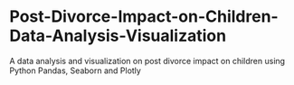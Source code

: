# Post-Divorce-Impact-on-Children-Data-Analysis-Visualization
A data analysis and visualization on post divorce impact on children using Python Pandas, Seaborn and Plotly








